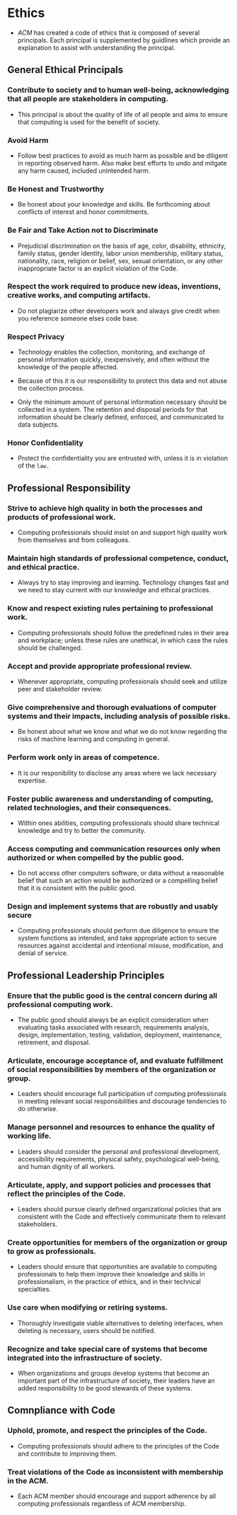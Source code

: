 # Ethics

* *ACM* has created a code of ethics that is composed of several principals. Each principal is supplemented by guidlines which provide an explanation to assist with understanding the principal.

## General Ethical Principals

### Contribute to society and to human well-being, acknowledging that all people are stakeholders in computing.

* This principal is about the quality of life of all people and aims to ensure that computing is used for the benefit of society.

### Avoid Harm

* Follow best practices to avoid as much harm as possible and be diligent in reporting observed harm. Also make best efforts to undo and mitgate any harm caused, included unintended harm.

### Be Honest and Trustworthy

* Be honest about your knowledge and skills. Be forthcoming about conflicts of interest and honor commitments.

### Be Fair and Take Action not to Discriminate

* Prejudicial discrimination on the basis of age, color, disability, ethnicity, family status, gender identity, labor union membership, military status, nationality, race, religion or belief, sex, sexual orientation, or any other inappropriate factor is an explicit violation of the Code.

### Respect the work required to produce new ideas, inventions, creative works, and computing artifacts.

* Do not plagiarize other developers work and always give credit when you reference someone elses code base. 

### Respect Privacy

* Technology enables the collection, monitoring, and exchange of personal information quickly, inexpensively, and often without the knowledge of the people affected.

* Because of this it is our responsibility to protect this data and not abuse the collection process.

* Only the minimum amount of personal information necessary should be collected in a system. The retention and disposal periods for that information should be clearly defined, enforced, and communicated to data subjects.

### Honor Confidentiality

* Protect the confidentiality you are entrusted with, unless it is in violation of the ```law.```

## Professional Responsibility

### Strive to achieve high quality in both the processes and products of professional work.

* Computing professionals should insist on and support high quality work from themselves and from colleagues. 

### Maintain high standards of professional competence, conduct, and ethical practice.

* Always try to stay improving and learning. Technology changes fast and we need to stay current with our knowledge and ethical practices.

### Know and respect existing rules pertaining to professional work.

* Computing professionals should follow the predefined rules in their area and workplace; unless these rules are unethical, in which case the rules should be challenged.

### Accept and provide appropriate professional review.

* Whenever appropriate, computing professionals should seek and utilize peer and stakeholder review.

### Give comprehensive and thorough evaluations of computer systems and their impacts, including analysis of possible risks.

* Be honest about what we know and what we do not know regarding the risks of machine learning and computing in general.

### Perform work only in areas of competence.

* It is our responibility to disclose any areas where we lack necessary expertise.

### Foster public awareness and understanding of computing, related technologies, and their consequences.

* Within ones abilities, computing professionals should share technical knowledge and try to better the community.

### Access computing and communication resources only when authorized or when compelled by the public good.

* Do not access other computers software, or data without a reasonable belief that such an action would be authorized or a compelling belief that it is consistent with the public good.

### Design and implement systems that are robustly and usably secure

* Computing professionals should perform due diligence to ensure the system functions as intended, and take appropriate action to secure resources against accidental and intentional misuse, modification, and denial of service.

## Professional Leadership Principles

### Ensure that the public good is the central concern during all professional computing work.

* The public good should always be an explicit consideration when evaluating tasks associated with research, requirements analysis, design, implementation, testing, validation, deployment, maintenance, retirement, and disposal.

### Articulate, encourage acceptance of, and evaluate fulfillment of social responsibilities by members of the organization or group.

* Leaders should encourage full participation of computing professionals in meeting relevant social responsibilities and discourage tendencies to do otherwise.

### Manage personnel and resources to enhance the quality of working life.

* Leaders should consider the personal and professional development, accessibility requirements, physical safety, psychological well-being, and human dignity of all workers.

### Articulate, apply, and support policies and processes that reflect the principles of the Code.

* Leaders should pursue clearly defined organizational policies that are consistent with the Code and effectively communicate them to relevant stakeholders.

### Create opportunities for members of the organization or group to grow as professionals.

* Leaders should ensure that opportunities are available to computing professionals to help them improve their knowledge and skills in professionalism, in the practice of ethics, and in their technical specialties.

### Use care when modifying or retiring systems.

* Thoroughly investigate viable alternatives to deleting interfaces, when deleting is necessary, users should be notified. 

### Recognize and take special care of systems that become integrated into the infrastructure of society.

* When organizations and groups develop systems that become an important part of the infrastructure of society, their leaders have an added responsibility to be good stewards of these systems.

## Comnpliance with Code

### Uphold, promote, and respect the principles of the Code.

* Computing professionals should adhere to the principles of the Code and contribute to improving them. 

### Treat violations of the Code as inconsistent with membership in the ACM.

* Each ACM member should encourage and support adherence by all computing professionals regardless of ACM membership.
